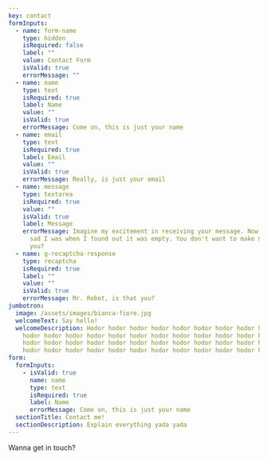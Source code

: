 ```yaml
---
key: contact
formInputs:
  - name: form-name
    type: hidden
    isRequired: false
    label: ""
    value: Contact Form
    isValid: true
    errorMessage: ""
  - name: name
    type: text
    isRequired: true
    label: Name
    value: ""
    isValid: true
    errorMessage: Come on, this is just your name
  - name: email
    type: text
    isRequired: true
    label: Email
    value: ""
    isValid: true
    errorMessage: Really, is just your email
  - name: message
    type: textarea
    isRequired: true
    value: ""
    isValid: true
    label: Message
    errorMessage: Imagine my excitement in receiving your message. Now imagine how
      sad I was when I found out it was empty. You don't want to make me sad, do
      you?
  - name: g-recaptcha-response
    type: recaptcha
    isRequired: true
    label: ""
    value: ""
    isValid: true
    errorMessage: Mr. Robot, is that you?
jumbotron:
  image: /assets/images/bianca-fiore.jpg
  welcomeText: Say hello!
  welcomeDescription: Hodor hodor hodor hodor hodor hodor hodor hodor hodor hodor
    hodor hodor hodor hodor hodor hodor hodor hodor hodor hodor hodor hodor
    hodor hodor hodor hodor hodor hodor hodor hodor hodor hodor hodor hodor
    hodor hodor hodor hodor hodor hodor hodor hodor hodor hodor hodor hodor
form:
  formInputs:
    - isValid: true
      name: name
      type: text
      isRequired: true
      label: Name
      errorMessage: Come on, this is just your name
  sectionTitle: Contact me!
  sectionDescription: Explain everything yada yada
---
```

Wanna get in touch?